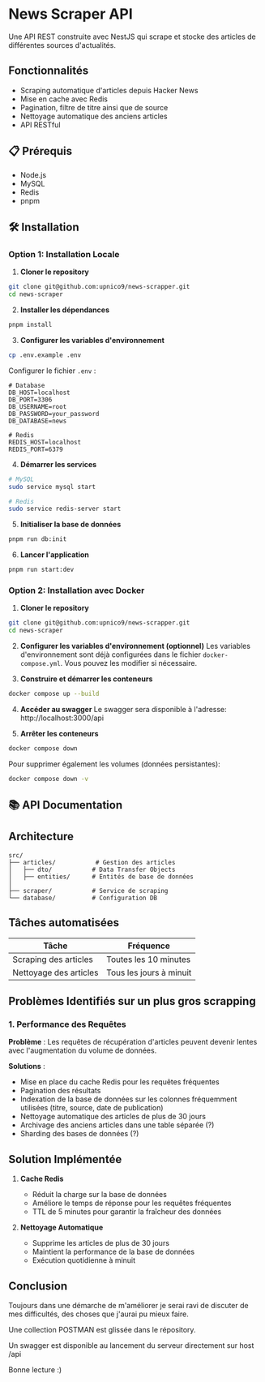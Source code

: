# News Scraper API
Une API REST construite avec NestJS qui scrape et stocke des articles de différentes sources d'actualités.

## Fonctionnalités

- Scraping automatique d'articles depuis Hacker News
- Mise en cache avec Redis
- Pagination, filtre de titre ainsi que de source
- Nettoyage automatique des anciens articles
- API RESTful

## 📋 Prérequis

- Node.js
- MySQL
- Redis
- pnpm

## 🛠️ Installation

### Option 1: Installation Locale

1. **Cloner le repository**
```bash
git clone git@github.com:upnico9/news-scrapper.git
cd news-scraper
```

2. **Installer les dépendances**
```bash
pnpm install
```

3. **Configurer les variables d'environnement**
```bash
cp .env.example .env
```

Configurer le fichier `.env` :
```env
# Database
DB_HOST=localhost
DB_PORT=3306
DB_USERNAME=root
DB_PASSWORD=your_password
DB_DATABASE=news

# Redis
REDIS_HOST=localhost
REDIS_PORT=6379
```

4. **Démarrer les services**
```bash
# MySQL
sudo service mysql start

# Redis
sudo service redis-server start
```

5. **Initialiser la base de données**
```bash
pnpm run db:init
```

6. **Lancer l'application**
```bash
pnpm run start:dev
```

### Option 2: Installation avec Docker

1. **Cloner le repository**
```bash
git clone git@github.com:upnico9/news-scrapper.git
cd news-scraper
```

2. **Configurer les variables d'environnement (optionnel)**
Les variables d'environnement sont déjà configurées dans le fichier `docker-compose.yml`. Vous pouvez les modifier si nécessaire.

3. **Construire et démarrer les conteneurs**
```bash
docker compose up --build
```

4. **Accéder au swagger**
Le swagger sera disponible à l'adresse: http://localhost:3000/api

5. **Arrêter les conteneurs**
```bash
docker compose down
```

Pour supprimer également les volumes (données persistantes):
```bash
docker compose down -v
```

## 📚 API Documentation


## Architecture

```
src/
├── articles/           # Gestion des articles
│   ├── dto/           # Data Transfer Objects
│   ├── entities/      # Entités de base de données
│
├── scraper/           # Service de scraping
└── database/          # Configuration DB
```

## Tâches automatisées

| Tâche | Fréquence |
|-------|-----------|
| Scraping des articles | Toutes les 10 minutes |
| Nettoyage des articles | Tous les jours à minuit |

## Problèmes Identifiés sur un plus gros scrapping 

### 1. Performance des Requêtes

**Problème** : Les requêtes de récupération d'articles peuvent devenir lentes avec l'augmentation du volume de données.

**Solutions** :
- Mise en place du cache Redis pour les requêtes fréquentes
- Pagination des résultats
- Indexation de la base de données sur les colonnes fréquemment utilisées (titre, source, date de publication)
- Nettoyage automatique des articles de plus de 30 jours
- Archivage des anciens articles dans une table séparée (?)
- Sharding des bases de données (?)


## Solution Implémentée

1. **Cache Redis**
   - Réduit la charge sur la base de données
   - Améliore le temps de réponse pour les requêtes fréquentes
   - TTL de 5 minutes pour garantir la fraîcheur des données

2. **Nettoyage Automatique**
   - Supprime les articles de plus de 30 jours
   - Maintient la performance de la base de données
   - Exécution quotidienne à minuit



## Conclusion

Toujours dans une démarche de m'améliorer je serai ravi de discuter de mes difficultés, des choses que j'aurai pu mieux faire.

Une collection POSTMAN est glissée dans le répository.

Un swagger est disponible au lancement du serveur directement sur host /api


Bonne lecture :)